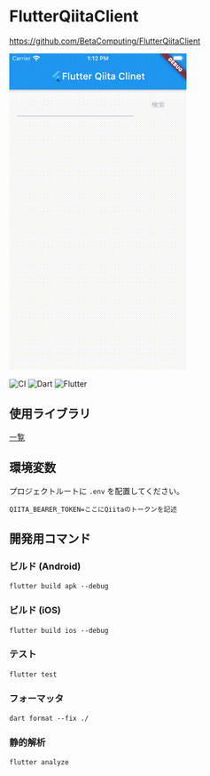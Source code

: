# FlutterQiitaClient

https://github.com/BetaComputing/FlutterQiitaClient

![image](image.gif)

![CI](https://github.com/aridai/FlutterQiitaApp/workflows/CI/badge.svg)
![Dart](https://img.shields.io/static/v1?label=language&message=Dart&color=00B4AB)
![Flutter](https://img.shields.io/static/v1?label=framework&message=Flutter&color=46CAF9)

## 使用ライブラリ

[一覧](LIBRARIES.md)

## 環境変数

プロジェクトルートに `.env` を配置してください。

```
QIITA_BEARER_TOKEN=ここにQiitaのトークンを記述

```

## 開発用コマンド

### ビルド (Android)

```
flutter build apk --debug
```

### ビルド (iOS)

```
flutter build ios --debug
```

### テスト

```
flutter test
```

### フォーマッタ

```
dart format --fix ./
```

### 静的解析

```
flutter analyze
```
